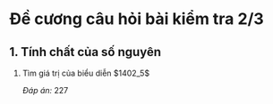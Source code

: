 # Đề cương câu hỏi bài kiểm tra 2/3
## 1. Tính chất của số nguyên
<ol>
  <li>Tìm giá trị của biểu diễn $1402_5$
    <p><i>Đáp án:</i> 227</p>
  </li>
</ol>
